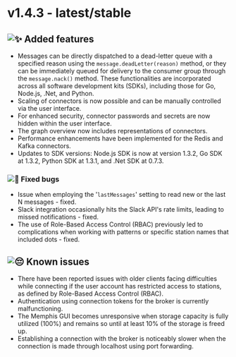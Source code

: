 # v1.4.3 - latest/stable

## ![:sparkles:](https://a.slack-edge.com/production-standard-emoji-assets/14.0/apple-medium/2728.png) Added features

* Messages can be directly dispatched to a dead-letter queue with a specified reason using the `message.deadLetter(reason)` method, or they can be immediately queued for delivery to the consumer group through the `message.nack()` method. These functionalities are incorporated across all software development kits (SDKs), including those for Go, Node.js, .Net, and Python.
* Scaling of connectors is now possible and can be manually controlled via the user interface.
* For enhanced security, connector passwords and secrets are now hidden within the user interface.
* The graph overview now includes representations of connectors.
* Performance enhancements have been implemented for the Redis and Kafka connectors.
* Updates to SDK versions: Node.js SDK is now at version 1.3.2, Go SDK at 1.3.2, Python SDK at 1.3.1, and .Net SDK at 0.7.3.

### ![:bug:](https://a.slack-edge.com/production-standard-emoji-assets/14.0/apple-medium/1f41b.png) Fixed bugs

* Issue when employing the '`lastMessages`' setting to read new or the last N messages - fixed.
* Slack integration occasionally hits the Slack API's rate limits, leading to missed notifications - fixed.
* The use of Role-Based Access Control (RBAC) previously led to complications when working with patterns or specific station names that included dots - fixed.

## ![:pensive:](https://a.slack-edge.com/production-standard-emoji-assets/14.0/apple-medium/1f614.png) Known issues

* There have been reported issues with older clients facing difficulties while connecting if the user account has restricted access to stations, as defined by Role-Based Access Control (RBAC).
* Authentication using connection tokens for the broker is currently malfunctioning.
* The Memphis GUI becomes unresponsive when storage capacity is fully utilized (100%) and remains so until at least 10% of the storage is freed up.
* Establishing a connection with the broker is noticeably slower when the connection is made through localhost using port forwarding.
